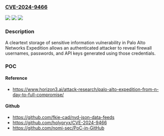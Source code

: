 ### [CVE-2024-9466](https://cve.mitre.org/cgi-bin/cvename.cgi?name=CVE-2024-9466)
![](https://img.shields.io/static/v1?label=Product&message=Expedition&color=blue)
![](https://img.shields.io/static/v1?label=Version&message=n%2Fa&color=blue)
![](https://img.shields.io/static/v1?label=Vulnerability&message=CWE-532%20Insertion%20of%20Sensitive%20Information%20into%20Log%20File&color=brighgreen)

### Description

A cleartext storage of sensitive information vulnerability in Palo Alto Networks Expedition allows an authenticated attacker to reveal firewall usernames, passwords, and API keys generated using those credentials.

### POC

#### Reference
- https://www.horizon3.ai/attack-research/palo-alto-expedition-from-n-day-to-full-compromise/

#### Github
- https://github.com/fkie-cad/nvd-json-data-feeds
- https://github.com/holypryx/CVE-2024-9466
- https://github.com/nomi-sec/PoC-in-GitHub

